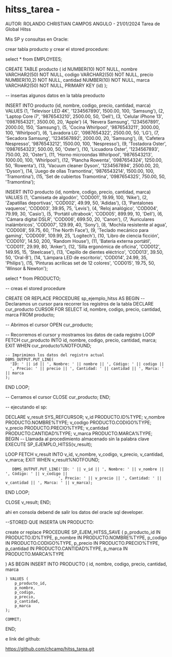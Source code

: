 # hitss_tarea - 

AUTOR: ROLANDO CHRISTIAN CAMPOS ANGULO - 21/01/2024
Tarea de Global Hitss

Mis SP y consultas en Oracle:

crear tabla producto y crear el stored procedure:

select * from EMPLOYEES;

CREATE TABLE producto (
  id NUMBER(10) NOT NULL,
  nombre VARCHAR2(50) NOT NULL,
  codigo VARCHAR2(50) NOT NULL,
  precio NUMBER(10,2) NOT NULL,
  cantidad NUMBER(10) NOT NULL,
  marca VARCHAR2(50) NOT NULL,
  PRIMARY KEY (id)
);

-- insertas algunos datos en la tabla preoducto

INSERT INTO producto (id, nombre, codigo, precio, cantidad, marca) VALUES 
(1, 'Televisor LED 4K', '1234567890', 1500.00, 100, 'Samsung'),
(2, 'Laptop Core i7', '9876543210', 2500.00, 50, 'Dell'),
(3, 'Celular iPhone 13', '0987654321', 3500.00, 20, 'Apple')
(4, 'Nevera Samsung', '1234567891', 2000.00, 150, 'Samsung'),
(5, 'Cocina Whirlpool', '9876543211', 3000.00, 100, 'Whirlpool'),
(6, 'Lavadora LG', '0987654322', 2500.00, 50, 'LG'),
(7, 'Secadora Samsung', '1234567892', 2000.00, 20, 'Samsung'),
(8, 'Cafetera Nespresso', '9876543212', 1500.00, 100, 'Nespresso'), 
(9, 'Tostadora Oster', '0987654323', 500.00, 50, 'Oster'),
(10, 'Licuadora Oster', '1234567893', 750.00, 20, 'Oster'),
(11, 'Horno microondas Whirlpool', '9876543213', 1000.00, 100, 'Whirlpool'),
(12, 'Plancha Rowenta', '0987654324', 1250.00, 50, 'Rowenta'),
(13, 'Vacuum cleaner Dyson', '1234567894', 2500.00, 20, 'Dyson'),
(14, 'Juego de ollas Tramontina', '9876543214', 1500.00, 100, 'Tramontina'),
(15, 'Set de cubiertos Tramontina', '0987654325', 750.00, 50, 'Tramontina');


INSERT INTO producto (id, nombre, codigo, precio, cantidad, marca) VALUES
(1, 'Camiseta de algodón', 'COD001', 19.99, 100, 'Nike'),
(2, 'Zapatillas deportivas', 'COD002', 49.99, 50, 'Adidas'),
(3, 'Pantalones vaqueros', 'COD003', 39.95, 75, 'Levis'),
(4, 'Reloj analógico', 'COD004', 79.99, 30, 'Casio'),
(5, 'Portátil ultrabook', 'COD005', 899.99, 10, 'Dell'),
(6, 'Cámara digital DSLR', 'COD006', 699.50, 20, 'Canon'),
(7, 'Auriculares inalámbricos', 'COD007', 129.99, 40, 'Sony'),
(8, 'Mochila resistente al agua', 'COD008', 59.75, 60, 'The North Face'),
(9, 'Teclado mecánico para gaming', 'COD009', 109.99, 25, 'Logitech'),
(10, 'Libro de ciencia ficción', 'COD010', 14.50, 200, 'Random House'),
(11, 'Batería externa portátil', 'COD011', 29.99, 80, 'Anker'),
(12, 'Silla ergonómica de oficina', 'COD012', 149.95, 15, 'Steelcase'),
(13, 'Cepillo de dientes eléctrico', 'COD013', 39.50, 50, 'Oral-B'),
(14, 'Lámpara LED de escritorio', 'COD014', 24.99, 35, 'Philips'),
(15, 'Pinturas acrílicas set de 12 colores', 'COD015', 19.75, 50, 'Winsor & Newton');

select * from PRODUCTO;

-- creas el stored procedure

CREATE OR REPLACE PROCEDURE sp_ejemplo_hitss
AS
BEGIN
  -- Declaramos un cursor para recorrer los registros de la tabla
  DECLARE
    cur_producto CURSOR FOR
      SELECT id, nombre, codigo, precio, cantidad, marca
      FROM producto;

  -- Abrimos el cursor
  OPEN cur_producto;

  -- Recorremos el cursor y mostramos los datos de cada registro
  LOOP
    FETCH cur_producto INTO id, nombre, codigo, precio, cantidad, marca;
    EXIT WHEN cur_producto%NOTFOUND;

    -- Imprimimos los datos del registro actual
    DBMS_OUTPUT.PUT_LINE(
      'ID: ' || id || ', Nombre: ' || nombre || ', Código: ' || codigo ||
      ', Precio: ' || precio || ', Cantidad: ' || cantidad || ', Marca: ' || marca
    );
  END LOOP;

  -- Cerramos el cursor
  CLOSE cur_producto;
END;

-- ejecutando el sp:


DECLARE
   v_result SYS_REFCURSOR;
   v_id PRODUCTO.ID%TYPE;
   v_nombre PRODUCTO.NOMBRE%TYPE;
   v_codigo PRODUCTO.CODIGO%TYPE;
   v_precio PRODUCTO.PRECIO%TYPE;
   v_cantidad PRODUCTO.CANTIDAD%TYPE;
   v_marca PRODUCTO.MARCA%TYPE;
BEGIN
   -- Llamada al procedimiento almacenado sin la palabra clave EXECUTE
   SP_EJEMPLO_HITSS(v_result);

   LOOP
       FETCH v_result INTO v_id, v_nombre, v_codigo, v_precio, v_cantidad, v_marca;
       EXIT WHEN v_result%NOTFOUND;

       DBMS_OUTPUT.PUT_LINE('ID: ' || v_id || ', Nombre: ' || v_nombre || ', Código: ' || v_codigo ||
                           ', Precio: ' || v_precio || ', Cantidad: ' || v_cantidad || ', Marca: ' || v_marca);
   END LOOP;

   CLOSE v_result;
END;

ahi en consola debend de salir los datos del oracle sql developer.



--STORED QUE INSERTA UN PRODUCTO:

create or replace PROCEDURE SP_EJEM_HITSS_SAVE (
    p_producto_id IN PRODUCTO.ID%TYPE,
    p_nombre IN PRODUCTO.NOMBRE%TYPE,
    p_codigo IN PRODUCTO.CODIGO%TYPE,
    p_precio IN PRODUCTO.PRECIO%TYPE,
    p_cantidad IN PRODUCTO.CANTIDAD%TYPE,
    p_marca IN PRODUCTO.MARCA%TYPE    
   
)
AS
BEGIN
    INSERT INTO PRODUCTO (
        id,
        nombre,
        codigo,
        precio,
        cantidad,
        marca
        
    ) VALUES (
        p_producto_id,
        p_nombre,
        p_codigo,
        p_precio,
        p_cantidad,
        p_marca
    );
    
    COMMIT;
END;




e link del github:

https://github.com/chcamp/hitss_tarea.git
